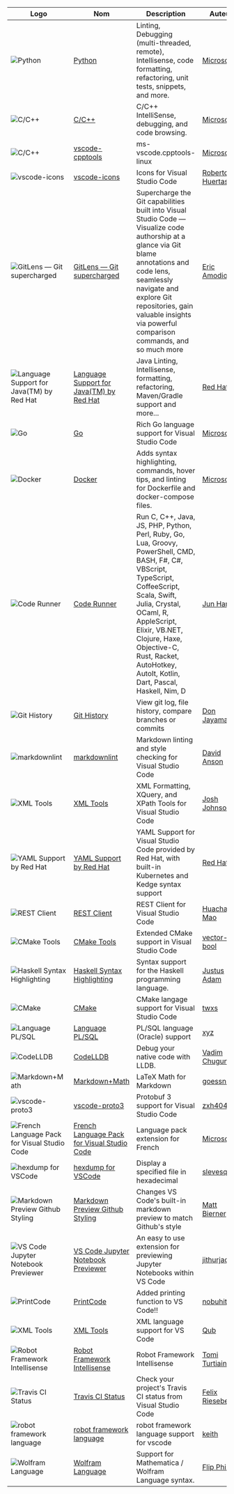 Logo|Nom|Description|Auteur|Version|Date
----|---|-----------|------|-------|----
![Python](icons/ms-python.python.png)|[Python](https://marketplace.visualstudio.com/items?itemName=ms-python.python)|Linting, Debugging (multi-threaded, remote), Intellisense, code formatting, refactoring, unit tests, snippets, and more.|[Microsoft](https://marketplace.visualstudio.com/publishers/ms-python)|[2018.7.0](vsix/ms-python.python-2018.7.0.vsix)|2018/07/19&nbsp;16:57:47
![C/C++](icons/ms-vscode.cpptools.png)|[C/C++](https://marketplace.visualstudio.com/items?itemName=ms-vscode.cpptools)|C/C++ IntelliSense, debugging, and code browsing.|[Microsoft](https://marketplace.visualstudio.com/publishers/ms-vscode)|[0.17.7](vsix/ms-vscode.cpptools-0.17.7.vsix)|2018/07/19&nbsp;21:48:52
![C/C++](icons/ms-vscode.cpptools.png)|[vscode-cpptools](https://github.com/Microsoft/vscode-cpptools/releases/)|ms-vscode.cpptools-linux|[Microsoft](https://github.com/Microsoft/vscode-cpptools)|[0.17.7](vsix/ms-vscode.cpptools-linux-0.17.7.vsix)|2018/07/19&nbsp;21:01:32
![vscode-icons](icons/robertohuertasm.vscode-icons.png)|[vscode-icons](https://marketplace.visualstudio.com/items?itemName=robertohuertasm.vscode-icons)|Icons for Visual Studio Code|[Roberto Huertas](https://marketplace.visualstudio.com/publishers/robertohuertasm)|[7.24.0](vsix/robertohuertasm.vscode-icons-7.24.0.vsix)|2018/06/21&nbsp;08:12:39
![GitLens — Git supercharged](icons/eamodio.gitlens.png)|[GitLens — Git supercharged](https://marketplace.visualstudio.com/items?itemName=eamodio.gitlens)|Supercharge the Git capabilities built into Visual Studio Code — Visualize code authorship at a glance via Git blame annotations and code lens, seamlessly navigate and explore Git repositories, gain valuable insights via powerful comparison commands, and so much more|[Eric Amodio](https://marketplace.visualstudio.com/publishers/eamodio)|[8.5.2](vsix/eamodio.gitlens-8.5.2.vsix)|2018/07/20&nbsp;06:26:21
![Language Support for Java(TM) by Red Hat](icons/redhat.java.png)|[Language Support for Java(TM) by Red Hat](https://marketplace.visualstudio.com/items?itemName=redhat.java)|Java Linting, Intellisense, formatting, refactoring, Maven/Gradle support and more...|[Red Hat](https://marketplace.visualstudio.com/publishers/redhat)|[0.28.0](vsix/redhat.java-0.28.0.vsix)|2018/07/03&nbsp;22:22:21
![Go](icons/ms-vscode.Go.png)|[Go](https://marketplace.visualstudio.com/items?itemName=ms-vscode.Go)|Rich Go language support for Visual Studio Code|[Microsoft](https://marketplace.visualstudio.com/publishers/ms-vscode)|[0.6.84](vsix/ms-vscode.Go-0.6.84.vsix)|2018/06/29&nbsp;05:52:00
![Docker](icons/PeterJausovec.vscode-docker.png)|[Docker](https://marketplace.visualstudio.com/items?itemName=PeterJausovec.vscode-docker)|Adds syntax highlighting, commands, hover tips, and linting for Dockerfile and docker-compose files.|[Microsoft](https://marketplace.visualstudio.com/publishers/PeterJausovec)|[0.0.27](vsix/PeterJausovec.vscode-docker-0.0.27.vsix)|2018/05/19&nbsp;20:14:17
![Code Runner](icons/formulahendry.code-runner.png)|[Code Runner](https://marketplace.visualstudio.com/items?itemName=formulahendry.code-runner)|Run C, C++, Java, JS, PHP, Python, Perl, Ruby, Go, Lua, Groovy, PowerShell, CMD, BASH, F#, C#, VBScript, TypeScript, CoffeeScript, Scala, Swift, Julia, Crystal, OCaml, R, AppleScript, Elixir, VB.NET, Clojure, Haxe, Objective-C, Rust, Racket, AutoHotkey, AutoIt, Kotlin, Dart, Pascal, Haskell, Nim, D|[Jun Han](https://marketplace.visualstudio.com/publishers/formulahendry)|[0.9.3](vsix/formulahendry.code-runner-0.9.3.vsix)|2018/03/19&nbsp;14:50:19
![Git History](icons/donjayamanne.githistory.png)|[Git History](https://marketplace.visualstudio.com/items?itemName=donjayamanne.githistory)|View git log, file history, compare branches or commits|[Don Jayamanne](https://marketplace.visualstudio.com/publishers/donjayamanne)|[0.4.2](vsix/donjayamanne.githistory-0.4.2.vsix)|2018/07/17&nbsp;16:27:11
![markdownlint](icons/DavidAnson.vscode-markdownlint.png)|[markdownlint](https://marketplace.visualstudio.com/items?itemName=DavidAnson.vscode-markdownlint)|Markdown linting and style checking for Visual Studio Code|[David Anson](https://marketplace.visualstudio.com/publishers/DavidAnson)|[0.18.0](vsix/DavidAnson.vscode-markdownlint-0.18.0.vsix)|2018/06/02&nbsp;05:25:15
![XML Tools](icons/DotJoshJohnson.xml.png)|[XML Tools](https://marketplace.visualstudio.com/items?itemName=DotJoshJohnson.xml)|XML Formatting, XQuery, and XPath Tools for Visual Studio Code|[Josh Johnson](https://marketplace.visualstudio.com/publishers/DotJoshJohnson)|[2.3.1](vsix/DotJoshJohnson.xml-2.3.1.vsix)|2018/06/16&nbsp;02:30:55
![YAML Support by Red Hat](icons/redhat.vscode-yaml.png)|[YAML Support by Red Hat](https://marketplace.visualstudio.com/items?itemName=redhat.vscode-yaml)|YAML Support for Visual Studio Code provided by Red Hat, with built-in Kubernetes and Kedge syntax support|[Red Hat](https://marketplace.visualstudio.com/publishers/redhat)|[0.0.13](vsix/redhat.vscode-yaml-0.0.13.vsix)|2018/06/11&nbsp;22:28:21
![REST Client](icons/humao.rest-client.png)|[REST Client](https://marketplace.visualstudio.com/items?itemName=humao.rest-client)|REST Client for Visual Studio Code|[Huachao Mao](https://marketplace.visualstudio.com/publishers/humao)|[0.19.0](vsix/humao.rest-client-0.19.0.vsix)|2018/06/28&nbsp;07:21:41
![CMake Tools](icons/vector-of-bool.cmake-tools.png)|[CMake Tools](https://marketplace.visualstudio.com/items?itemName=vector-of-bool.cmake-tools)|Extended CMake support in Visual Studio Code|[vector-of-bool](https://marketplace.visualstudio.com/publishers/vector-of-bool)|[1.1.0](vsix/vector-of-bool.cmake-tools-1.1.0.vsix)|2018/07/20&nbsp;08:26:57
![Haskell Syntax Highlighting](icons/justusadam.language-haskell.png)|[Haskell Syntax Highlighting](https://marketplace.visualstudio.com/items?itemName=justusadam.language-haskell)|Syntax support for the Haskell programming language.|[Justus Adam](https://marketplace.visualstudio.com/publishers/justusadam)|[2.5.0](vsix/justusadam.language-haskell-2.5.0.vsix)|2018/05/12&nbsp;18:19:34
![CMake](icons/twxs.cmake.png)|[CMake](https://marketplace.visualstudio.com/items?itemName=twxs.cmake)|CMake langage support for Visual Studio Code|[twxs](https://marketplace.visualstudio.com/publishers/twxs)|[0.0.17](vsix/twxs.cmake-0.0.17.vsix)|2017/03/06&nbsp;23:12:02
![Language PL/SQL](icons/xyz.plsql-language.png)|[Language PL/SQL](https://marketplace.visualstudio.com/items?itemName=xyz.plsql-language)|PL/SQL language (Oracle) support|[xyz](https://marketplace.visualstudio.com/publishers/xyz)|[1.4.1](vsix/xyz.plsql-language-1.4.1.vsix)|2018/07/08&nbsp;18:53:45
![CodeLLDB](icons/vadimcn.vscode-lldb.png)|[CodeLLDB](https://marketplace.visualstudio.com/items?itemName=vadimcn.vscode-lldb)|Debug your native code with LLDB.|[Vadim Chugunov](https://marketplace.visualstudio.com/publishers/vadimcn)|[0.8.9](vsix/vadimcn.vscode-lldb-0.8.9.vsix)|2018/06/29&nbsp;23:53:00
![Markdown+Math](icons/goessner.mdmath.png)|[Markdown+Math](https://marketplace.visualstudio.com/items?itemName=goessner.mdmath)|LaTeX Math for Markdown|[goessner](https://marketplace.visualstudio.com/publishers/goessner)|[2.2.1](vsix/goessner.mdmath-2.2.1.vsix)|2018/03/19&nbsp;13:23:46
![vscode-proto3](icons/zxh404.vscode-proto3.png)|[vscode-proto3](https://marketplace.visualstudio.com/items?itemName=zxh404.vscode-proto3)|Protobuf 3 support for Visual Studio Code|[zxh404](https://marketplace.visualstudio.com/publishers/zxh404)|[0.2.1](vsix/zxh404.vscode-proto3-0.2.1.vsix)|2018/04/13&nbsp;03:48:09
![French Language Pack for Visual Studio Code](icons/MS-CEINTL.vscode-language-pack-fr.png)|[French Language Pack for Visual Studio Code](https://marketplace.visualstudio.com/items?itemName=MS-CEINTL.vscode-language-pack-fr)|Language pack extension for French|[Microsoft](https://marketplace.visualstudio.com/publishers/MS-CEINTL)|[1.25.2](vsix/MS-CEINTL.vscode-language-pack-fr-1.25.2.vsix)|2018/07/02&nbsp;16:03:55
![hexdump for VSCode](icons/slevesque.vscode-hexdump.png)|[hexdump for VSCode](https://marketplace.visualstudio.com/items?itemName=slevesque.vscode-hexdump)|Display a specified file in hexadecimal|[slevesque](https://marketplace.visualstudio.com/publishers/slevesque)|[1.6.0](vsix/slevesque.vscode-hexdump-1.6.0.vsix)|2017/10/30&nbsp;00:06:03
![Markdown Preview Github Styling](icons/bierner.markdown-preview-github-styles.png)|[Markdown Preview Github Styling](https://marketplace.visualstudio.com/items?itemName=bierner.markdown-preview-github-styles)|Changes VS Code's built-in markdown preview to match Github's style|[Matt Bierner](https://marketplace.visualstudio.com/publishers/bierner)|[0.1.2](vsix/bierner.markdown-preview-github-styles-0.1.2.vsix)|2018/04/02&nbsp;23:59:03
![VS Code Jupyter Notebook Previewer](icons/jithurjacob.nbpreviewer.png)|[VS Code Jupyter Notebook Previewer](https://marketplace.visualstudio.com/items?itemName=jithurjacob.nbpreviewer)|An easy to use extension for previewing Jupyter Notebooks within VS Code|[jithurjacob](https://marketplace.visualstudio.com/publishers/jithurjacob)|[1.0.0](vsix/jithurjacob.nbpreviewer-1.0.0.vsix)|2018/01/08&nbsp;17:32:07
![PrintCode](icons/nobuhito.printcode.png)|[PrintCode](https://marketplace.visualstudio.com/items?itemName=nobuhito.printcode)|Added printing function to VS Code!!|[nobuhito](https://marketplace.visualstudio.com/publishers/nobuhito)|[2.3.0](vsix/nobuhito.printcode-2.3.0.vsix)|2018/04/16&nbsp;00:04:00
![XML Tools](icons/qub.qub-xml-vscode.png)|[XML Tools](https://marketplace.visualstudio.com/items?itemName=qub.qub-xml-vscode)|XML language support for VS Code|[Qub](https://marketplace.visualstudio.com/publishers/qub)|[1.2.8](vsix/qub.qub-xml-vscode-1.2.8.vsix)|2017/08/16&nbsp;00:25:30
![Robot Framework Intellisense](icons/TomiTurtiainen.rf-intellisense.png)|[Robot Framework Intellisense](https://marketplace.visualstudio.com/items?itemName=TomiTurtiainen.rf-intellisense)|Robot Framework Intellisense|[Tomi Turtiainen](https://marketplace.visualstudio.com/publishers/TomiTurtiainen)|[2.0.1](vsix/TomiTurtiainen.rf-intellisense-2.0.1.vsix)|2018/07/08&nbsp;21:21:56
![Travis CI Status](icons/felixrieseberg.vsc-travis-ci-status.png)|[Travis CI Status](https://marketplace.visualstudio.com/items?itemName=felixrieseberg.vsc-travis-ci-status)|Check your project's Travis CI status from Visual Studio Code|[Felix Rieseberg](https://marketplace.visualstudio.com/publishers/felixrieseberg)|[1.1.0](vsix/felixrieseberg.vsc-travis-ci-status-1.1.0.vsix)|2017/03/15&nbsp;14:27:10
![robot framework language](icons/keith.robotframework.png)|[robot framework language](https://marketplace.visualstudio.com/items?itemName=keith.robotframework)|robot framework language support for vscode|[keith](https://marketplace.visualstudio.com/publishers/keith)|[0.2.8](vsix/keith.robotframework-0.2.8.vsix)|2017/08/01&nbsp;16:19:56
![Wolfram Language](icons/flipphillips.wolfram-language.png)|[Wolfram Language](https://marketplace.visualstudio.com/items?itemName=flipphillips.wolfram-language)|Support for Mathematica / Wolfram Language syntax.|[Flip Phillips](https://marketplace.visualstudio.com/publishers/flipphillips)|[0.1.0](vsix/flipphillips.wolfram-language-0.1.0.vsix)|2017/08/24&nbsp;01:44:23
